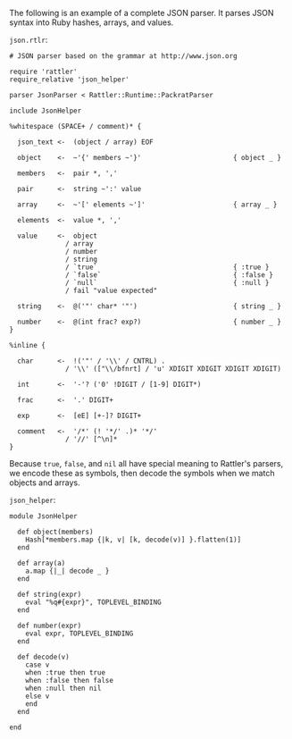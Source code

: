The following is an example of a complete JSON parser. It parses JSON syntax
into Ruby hashes, arrays, and values.

`json.rtlr`:

    # JSON parser based on the grammar at http://www.json.org

    require 'rattler'
    require_relative 'json_helper'

    parser JsonParser < Rattler::Runtime::PackratParser

    include JsonHelper

    %whitespace (SPACE+ / comment)* {

      json_text <-  (object / array) EOF

      object    <-  ~'{' members ~'}'                       { object _ }

      members   <-  pair *, ','

      pair      <-  string ~':' value

      array     <-  ~'[' elements ~']'                      { array _ }

      elements  <-  value *, ','

      value     <-  object
                  / array
                  / number
                  / string
                  / `true`                                  { :true }
                  / `false`                                 { :false }
                  / `null`                                  { :null }
                  / fail "value expected"

      string    <-  @('"' char* '"')                        { string _ }

      number    <-  @(int frac? exp?)                       { number _ }
    }

    %inline {

      char      <-  !('"' / '\\' / CNTRL) .
                  / '\\' (["\\/bfnrt] / 'u' XDIGIT XDIGIT XDIGIT XDIGIT)

      int       <-  '-'? ('0' !DIGIT / [1-9] DIGIT*)

      frac      <-  '.' DIGIT+

      exp       <-  [eE] [+-]? DIGIT+

      comment   <-  '/*' (! '*/' .)* '*/'
                  / '//' [^\n]*
    }

Because `true`, `false`, and `nil` all have special meaning to Rattler's
parsers, we encode these as symbols, then decode the symbols when we match
objects and arrays.

`json_helper`:

    module JsonHelper

      def object(members)
        Hash[*members.map {|k, v| [k, decode(v)] }.flatten(1)]
      end

      def array(a)
        a.map {|_| decode _ }
      end

      def string(expr)
        eval "%q#{expr}", TOPLEVEL_BINDING
      end

      def number(expr)
        eval expr, TOPLEVEL_BINDING
      end

      def decode(v)
        case v
        when :true then true
        when :false then false
        when :null then nil
        else v
        end
      end

    end
